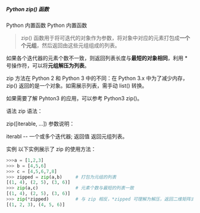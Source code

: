 ##### Python zip() 函数
Python 内置函数 Python 内置函数

> zip() 函数用于将可迭代的对象作为参数，将对象中对应的元素打包成**一个个元组**，然后返回由这些元组组成的列表。

如果各个迭代器的元素个数不一致，则返回列表长度与**最短的对象相同**，利用 * 号操作符，可以将**元组解压为列表**。

zip 方法在 Python 2 和 Python 3 中的不同：在 Python 3.x 中为了减少内存，zip() 返回的是一个对象。如需展示列表，需手动 list() 转换。

如果需要了解 Pyhton3 的应用，可以参考 Python3 zip()。

语法
zip 语法：

zip([iterable, ...])
参数说明：

iterabl -- 一个或多个迭代器;
返回值
返回元组列表。

实例
以下实例展示了 zip 的使用方法：

``` python
>>>a = [1,2,3]
>>> b = [4,5,6]
>>> c = [4,5,6,7,8]
>>> zipped = zip(a,b)     # 打包为元组的列表
[(1, 4), (2, 5), (3, 6)]
>>> zip(a,c)              # 元素个数与最短的列表一致
[(1, 4), (2, 5), (3, 6)]
>>> zip(*zipped)          # 与 zip 相反，*zipped 可理解为解压，返回二维矩阵式
[(1, 2, 3), (4, 5, 6)]
``` 
